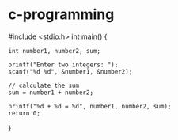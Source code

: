 # c-programming
#include <stdio.h>
int main() {    

    int number1, number2, sum;
    
    printf("Enter two integers: ");
    scanf("%d %d", &number1, &number2);

    // calculate the sum
    sum = number1 + number2;      
    
    printf("%d + %d = %d", number1, number2, sum);
    return 0;
}
